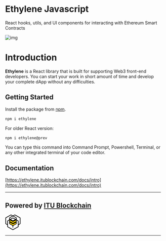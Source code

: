 # Ethylene Javascript

React hooks, utils, and UI components for interacting with Ethereum Smart Contracts

![img](https://ethylene.vercel.app/assets/images/logo-small-f20eb3221a5295ac725aa34450e72886.png)

# Introduction

**Ethylene** is a React library that is built for supporting Web3 front-end developers. You can start your work in short amount of time and develop your complete dApp without any difficulties.

## Getting Started

Install the package from [npm](https://www.npmjs.com/package/ethylene).

```bash
npm i ethylene
```

For older React version:

```bash
npm i ethylene@prev
```

You can type this command into Command Prompt, Powershell, Terminal, or any other integrated terminal of your code editor.

## Documentation

[https://ethylene.itublockchain.com/docs/intro](https://ethylene.itublockchain.com/docs/intro)

<hr/>

## Powered by [ITU Blockchain](https://itublockchain.com)

![img](./public/itublockchain.png)

<hr/>
